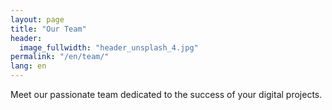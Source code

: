 ```yaml
---
layout: page
title: "Our Team"
header:
  image_fullwidth: "header_unsplash_4.jpg"
permalink: "/en/team/"
lang: en
---
```


Meet our passionate team dedicated to the success of your digital projects.
